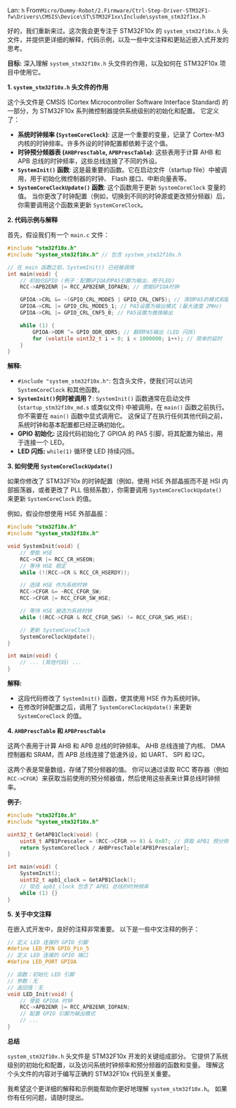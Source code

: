 Lan: `h` From`Micro/Dummy-Robot/2.Firmware/Ctrl-Step-Driver-STM32F1-fw\Drivers\CMSIS\Device\ST\STM32F1xx\Include\system_stm32f1xx.h`

好的，我们重新来过。这次我会更专注于 STM32F10x 的 `system_stm32f10x.h` 头文件，并提供更详细的解释，代码示例，以及一些中文注释和更贴近嵌入式开发的思考。

**目标:** 深入理解 `system_stm32f10x.h` 头文件的作用，以及如何在 STM32F10x 项目中使用它。

**1. `system_stm32f10x.h` 头文件的作用**

这个头文件是 CMSIS (Cortex Microcontroller Software Interface Standard) 的一部分，为 STM32F10x 系列微控制器提供系统级别的初始化和配置。 它定义了：

*   **系统时钟频率 (`SystemCoreClock`)**:  这是一个重要的变量，记录了 Cortex-M3 内核的时钟频率。许多外设的时钟配置都依赖于这个值。
*   **时钟预分频器表 (`AHBPrescTable`, `APBPrescTable`)**:  这些表用于计算 AHB 和 APB 总线的时钟频率，这些总线连接了不同的外设。
*   **`SystemInit()` 函数**:  这是最重要的函数。它在启动文件（startup file）中被调用，用于初始化微控制器的时钟、 Flash 接口、中断向量表等。
*   **`SystemCoreClockUpdate()` 函数**:  这个函数用于更新 `SystemCoreClock` 变量的值。 当你更改了时钟配置（例如，切换到不同的时钟源或更改预分频器）后，你需要调用这个函数来更新 `SystemCoreClock`。

**2. 代码示例与解释**

首先，假设我们有一个 `main.c` 文件：

```c
#include "stm32f10x.h"
#include "system_stm32f10x.h" // 包含 system_stm32f10x.h

// 在 main 函数之前，SystemInit() 已经被调用
int main(void) {
    // 初始化GPIO (例子：配置GPIOA的PA5引脚为输出，用于LED)
    RCC->APB2ENR |= RCC_APB2ENR_IOPAEN; // 使能GPIOA时钟

    GPIOA->CRL &= ~(GPIO_CRL_MODE5 | GPIO_CRL_CNF5); // 清除PA5的模式和配置位
    GPIOA->CRL |= GPIO_CRL_MODE5_1; // PA5设置为输出模式 (最大速度 2MHz)
    GPIOA->CRL |= GPIO_CRL_CNF5_0; // PA5设置为推挽输出

    while (1) {
        GPIOA->ODR ^= GPIO_ODR_ODR5; // 翻转PA5输出 (LED 闪烁)
        for (volatile uint32_t i = 0; i < 1000000; i++); // 简单的延时
    }
}
```

**解释:**

*   `#include "system_stm32f10x.h"`: 包含头文件，使我们可以访问 `SystemCoreClock` 和其他函数。
*   **`SystemInit()`何时被调用？**:  `SystemInit()` 函数通常在启动文件 (`startup_stm32f10x_md.s` 或类似文件) 中被调用，在 `main()` 函数之前执行。 你不需要在 `main()` 函数中显式调用它。  这保证了在执行任何其他代码之前，系统时钟和基本配置都已经正确初始化。
*   **GPIO 初始化:**  这段代码初始化了 GPIOA 的 PA5 引脚，将其配置为输出，用于连接一个 LED。
*   **LED 闪烁:**  `while(1)` 循环使 LED 持续闪烁。

**3. 如何使用 `SystemCoreClockUpdate()`**

如果你修改了 STM32F10x 的时钟配置（例如，使用 HSE 外部晶振而不是 HSI 内部振荡器，或者更改了 PLL 倍频系数），你需要调用 `SystemCoreClockUpdate()` 来更新 `SystemCoreClock` 的值。

例如，假设你想使用 HSE 外部晶振：

```c
#include "stm32f10x.h"
#include "system_stm32f10x.h"

void SystemInit(void) {
    // 使能 HSE
    RCC->CR |= RCC_CR_HSEON;
    // 等待 HSE 稳定
    while (!(RCC->CR & RCC_CR_HSERDY));

    // 选择 HSE 作为系统时钟
    RCC->CFGR &= ~RCC_CFGR_SW;
    RCC->CFGR |= RCC_CFGR_SW_HSE;

    // 等待 HSE 被选为系统时钟
    while ((RCC->CFGR & RCC_CFGR_SWS) != RCC_CFGR_SWS_HSE);

    // 更新 SystemCoreClock
    SystemCoreClockUpdate();
}

int main(void) {
    // ... (其他代码) ...
}
```

**解释:**

*   这段代码修改了 `SystemInit()` 函数，使其使用 HSE 作为系统时钟。
*   在修改时钟配置之后，调用了 `SystemCoreClockUpdate()` 来更新 `SystemCoreClock` 的值。

**4. `AHBPrescTable` 和 `APBPrescTable`**

这两个表用于计算 AHB 和 APB 总线的时钟频率。 AHB 总线连接了内核、 DMA 控制器和 SRAM，而 APB 总线连接了低速外设，如 UART、 SPI 和 I2C。

这两个表是常量数组，存储了预分频器的值。  你可以通过读取 RCC 寄存器（例如 `RCC->CFGR`）来获取当前使用的预分频器值，然后使用这些表来计算总线时钟频率。

**例子:**

```c
#include "stm32f10x.h"
#include "system_stm32f10x.h"

uint32_t GetAPB1Clock(void) {
    uint8_t APB1Prescaler = (RCC->CFGR >> 8) & 0x07; // 获取 APB1 预分频器位
    return SystemCoreClock / AHBPrescTable[APB1Prescaler];
}

int main(void) {
    SystemInit();
    uint32_t apb1_clock = GetAPB1Clock();
    // 现在 apb1_clock 包含了 APB1 总线的时钟频率
    while (1) {}
}
```

**5. 关于中文注释**

在嵌入式开发中，良好的注释非常重要。 以下是一些中文注释的例子：

```c
// 定义 LED 连接的 GPIO 引脚
#define LED_PIN GPIO_Pin_5
// 定义 LED 连接的 GPIO 端口
#define LED_PORT GPIOA

// 函数：初始化 LED 引脚
// 参数：无
// 返回值：无
void LED_Init(void) {
    // 使能 GPIOA 时钟
    RCC->APB2ENR |= RCC_APB2ENR_IOPAEN;
    // 配置 GPIO 引脚为输出模式
    // ...
}
```

**总结**

`system_stm32f10x.h` 头文件是 STM32F10x 开发的关键组成部分。 它提供了系统级别的初始化和配置，以及访问系统时钟频率和预分频器的函数和变量。  理解这个头文件的内容对于编写正确的 STM32F10x 代码至关重要。

我希望这个更详细的解释和示例能帮助你更好地理解 `system_stm32f10x.h`。 如果你有任何问题，请随时提出。
